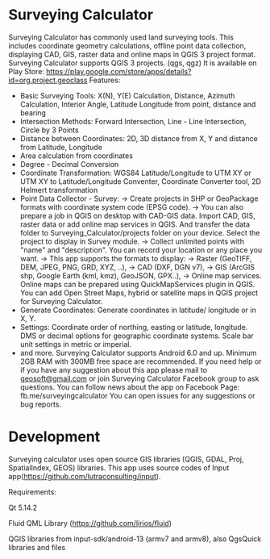 # Surveying Calculator

Surveying Calculator has commonly used land surveying tools. This includes coordinate geometry calculations, offline point data collection, displaying CAD, GIS, raster data and online maps in QGIS 3 project format. Surveying Calculator supports QGIS 3 projects. (qgs, qgz)
It is available on Play Store: https://play.google.com/store/apps/details?id=org.project.geoclass
Features:
- Basic Surveying Tools: X(N), Y(E) Calculation, Distance, Azimuth Calculation, Interior Angle, Latitude Longitude from point, distance and bearing
- Intersection Methods: Forward Intersection, Line - Line Intersection, Circle by 3 Points
- Distance between Coordinates: 2D, 3D distance from X, Y and distance from Latitude, Longitude
- Area calculation from coordinates
- Degree - Decimal Conversion
- Coordinate Transformation: WGS84 Latitude/Longitude to UTM XY or UTM XY to Latitude/Longitude Conventer, Coordinate Converter tool, 2D Helmert transformation
- Point Data Collector - Survey:
→ Create projects in SHP or GeoPackage formats with coordinate system code (EPSG code).
→ You can also prepare a job in QGIS on desktop with CAD-GIS data. Import CAD, GIS, raster data or add online map services in QGIS. And transfer the data folder to Surveying_Calculator/projects folder on your device. Select the project to display in Survey module.
→ Collect unlimited points with "name" and "description". You can record your location or any place you want.
→ This app supports the formats to display:
→ Raster (GeoTIFF, DEM, JPEG, PNG, GRD, XYZ, ..),
→ CAD (DXF, DGN v7),
→ GIS (ArcGIS shp, Google Earth (kml, kmz), GeoJSON, GPX..),
→ Online map services. Online maps can be prepared using QuickMapServices plugin in QGIS. You can add Open Street Maps, hybrid or satellite maps in QGIS project for Surveying Calculator.
- Generate Coordinates: Generate coordinates in latitude/ longitude or in X, Y.
- Settings: Coordinate order of northing, easting or latitude, longitude. DMS or decimal options for geographic coordinate systems. Scale bar unit settings in metric or imperial.
- and more.
Surveying Calculator supports Android 6.0 and up. Minimum 2GB RAM with 300MB free space are recommended.
If you need help or if you have any suggestion about this app please mail to geosoft@gmail.com or join Surveying Calculator Facebook group to ask questions. You can follow news about the app on Facebook Page:
fb.me/surveyingcalculator
You can open issues for any suggestions or bug reports.

# Development
Surveying calculator uses open source GIS libraries (QGIS, GDAL, Proj, SpatialIndex, GEOS) libraries. This app uses source codes of Input app(https://github.com/lutraconsulting/input). 

Requirements:

Qt 5.14.2

Fluid QML Library (https://github.com/lirios/fluid)

QGIS libraries from input-sdk/android-13 (armv7 and armv8), also QgsQuick libraries and files
